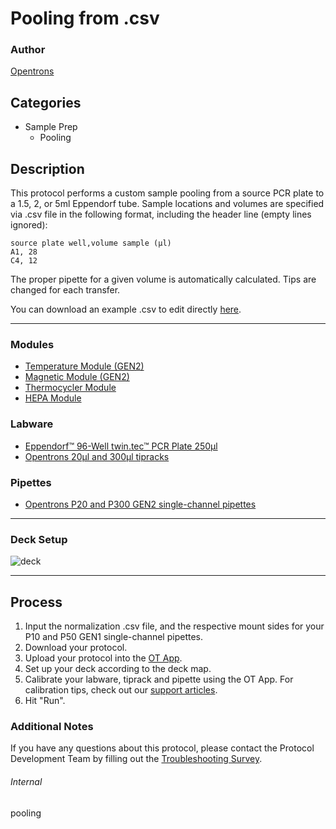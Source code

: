 # Pooling from .csv

### Author
[Opentrons](https://opentrons.com/)



## Categories
* Sample Prep
	* Pooling

## Description
This protocol performs a custom sample pooling from a source PCR plate to a 1.5, 2, or 5ml Eppendorf tube. Sample locations and volumes are specified via .csv file in the following format, including the header line (empty lines ignored):

```
source plate well,volume sample (µl)
A1, 28
C4, 12
```

The proper pipette for a given volume is automatically calculated. Tips are changed for each transfer.

You can download an example .csv to edit directly [here](https://opentrons-protocol-library-website.s3.amazonaws.com/custom-README-images/pooling/ex.csv).

---

### Modules
* [Temperature Module (GEN2)](https://shop.opentrons.com/collections/hardware-modules/products/tempdeck)
* [Magnetic Module (GEN2)](https://shop.opentrons.com/collections/hardware-modules/products/magdeck)
* [Thermocycler Module](https://shop.opentrons.com/collections/hardware-modules/products/thermocycler-module)
* [HEPA Module](https://shop.opentrons.com/collections/hardware-modules/products/hepa-module)

### Labware
* [Eppendorf™ 96-Well twin.tec™ PCR Plate 250µl](https://www.fishersci.com/shop/products/eppendorf-96-well-twin-tec-pcr-plates-21/e951020389)
* [Opentrons 20µl and 300µl tipracks](https://shop.opentrons.com/collections/opentrons-tips)

### Pipettes
* [Opentrons P20 and P300 GEN2 single-channel pipettes](https://shop.opentrons.com/collections/ot-2-pipettes/products/single-channel-electronic-pipette)

---

### Deck Setup

![deck](https://opentrons-protocol-library-website.s3.amazonaws.com/custom-README-images/pooling/pooling.png)

---

## Process
1. Input the normalization .csv file, and the respective mount sides for your P10 and P50 GEN1 single-channel pipettes.
2. Download your protocol.
3. Upload your protocol into the [OT App](https://opentrons.com/ot-app).
4. Set up your deck according to the deck map.
5. Calibrate your labware, tiprack and pipette using the OT App. For calibration tips, check out our [support articles](https://support.opentrons.com/en/collections/1559720-guide-for-getting-started-with-the-ot-2).
6. Hit "Run".

### Additional Notes
If you have any questions about this protocol, please contact the Protocol Development Team by filling out the [Troubleshooting Survey](https://protocol-troubleshooting.paperform.co/).

###### Internal
pooling
